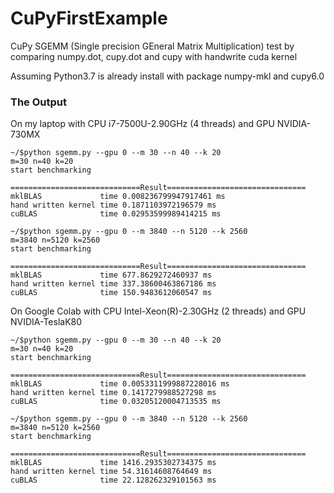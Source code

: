 # CuPyFirstExample

CuPy SGEMM (Single precision GEneral Matrix Multiplication) test by comparing numpy.dot, cupy.dot and cupy with handwrite cuda kernel

Assuming Python3.7 is already install with package numpy-mkl and cupy6.0

### The Output

On my laptop with CPU i7-7500U-2.90GHz (4 threads) and GPU NVIDIA-730MX

```
~/$python sgemm.py --gpu 0 --m 30 --n 40 --k 20
m=30 n=40 k=20
start benchmarking

=============================Result===============================
mklBLAS             time 0.008236799947917461 ms
hand written kernel time 0.1871103972196579 ms
cuBLAS              time 0.02953599989414215 ms

~/$python sgemm.py --gpu 0 --m 3840 --n 5120 --k 2560
m=3840 n=5120 k=2560
start benchmarking

=============================Result===============================
mklBLAS             time 677.8629272460937 ms
hand written kernel time 337.38600463867186 ms
cuBLAS              time 150.9483612060547 ms
```

On Google Colab with CPU Intel-Xeon(R)-2.30GHz (2 threads) and GPU NVIDIA-TeslaK80

```
~/$python sgemm.py --gpu 0 --m 30 --n 40 --k 20
m=30 n=40 k=20
start benchmarking

=============================Result===============================
mklBLAS             time 0.0053311999887228016 ms
hand written kernel time 0.1417279988527298 ms
cuBLAS              time 0.03205120004713535 ms

~/$python sgemm.py --gpu 0 --m 3840 --n 5120 --k 2560
m=3840 n=5120 k=2560
start benchmarking

=============================Result===============================
mklBLAS             time 1416.2935302734375 ms
hand written kernel time 54.31614608764649 ms
cuBLAS              time 22.128262329101563 ms
```

